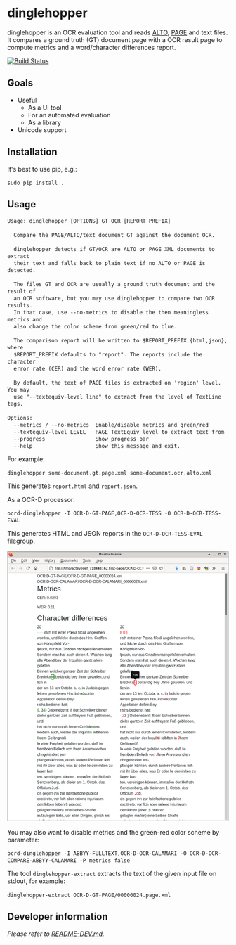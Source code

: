 dinglehopper
============

dinglehopper is an OCR evaluation tool and reads
[ALTO](https://github.com/altoxml),
[PAGE](https://github.com/PRImA-Research-Lab/PAGE-XML) and text files.  It
compares a ground truth (GT) document page with a OCR result page to compute
metrics and a word/character differences report.

[![Build Status](https://travis-ci.org/qurator-spk/dinglehopper.svg?branch=master)](https://travis-ci.org/qurator-spk/dinglehopper)

Goals
-----
* Useful
  * As a UI tool
  * For an automated evaluation
  * As a library
* Unicode support

Installation
------------
It's best to use pip, e.g.:
~~~
sudo pip install .
~~~

Usage
-----
~~~
Usage: dinglehopper [OPTIONS] GT OCR [REPORT_PREFIX]

  Compare the PAGE/ALTO/text document GT against the document OCR.

  dinglehopper detects if GT/OCR are ALTO or PAGE XML documents to extract
  their text and falls back to plain text if no ALTO or PAGE is detected.

  The files GT and OCR are usually a ground truth document and the result of
  an OCR software, but you may use dinglehopper to compare two OCR results.
  In that case, use --no-metrics to disable the then meaningless metrics and
  also change the color scheme from green/red to blue.

  The comparison report will be written to $REPORT_PREFIX.{html,json}, where
  $REPORT_PREFIX defaults to "report". The reports include the character
  error rate (CER) and the word error rate (WER).

  By default, the text of PAGE files is extracted on 'region' level. You may
  use "--textequiv-level line" to extract from the level of TextLine tags.

Options:
  --metrics / --no-metrics  Enable/disable metrics and green/red
  --textequiv-level LEVEL   PAGE TextEquiv level to extract text from
  --progress                Show progress bar
  --help                    Show this message and exit.
~~~

For example:
~~~
dinglehopper some-document.gt.page.xml some-document.ocr.alto.xml
~~~
This generates `report.html` and `report.json`.


As a OCR-D processor:
~~~
ocrd-dinglehopper -I OCR-D-GT-PAGE,OCR-D-OCR-TESS -O OCR-D-OCR-TESS-EVAL
~~~
This generates HTML and JSON reports in the `OCR-D-OCR-TESS-EVAL` filegroup.


![dinglehopper displaying metrics and character differences](.screenshots/dinglehopper.png?raw=true)

You may also want to disable metrics and the green-red color scheme by
parameter:

~~~
ocrd-dinglehopper -I ABBYY-FULLTEXT,OCR-D-OCR-CALAMARI -O OCR-D-OCR-COMPARE-ABBYY-CALAMARI -P metrics false
~~~

The tool `dinglehopper-extract` extracts the text of the given input file on
stdout, for example:

`dinglehopper-extract OCR-D-GT-PAGE/00000024.page.xml`

Developer information
---------------------
*Please refer to [README-DEV.md](README-DEV.md).*
